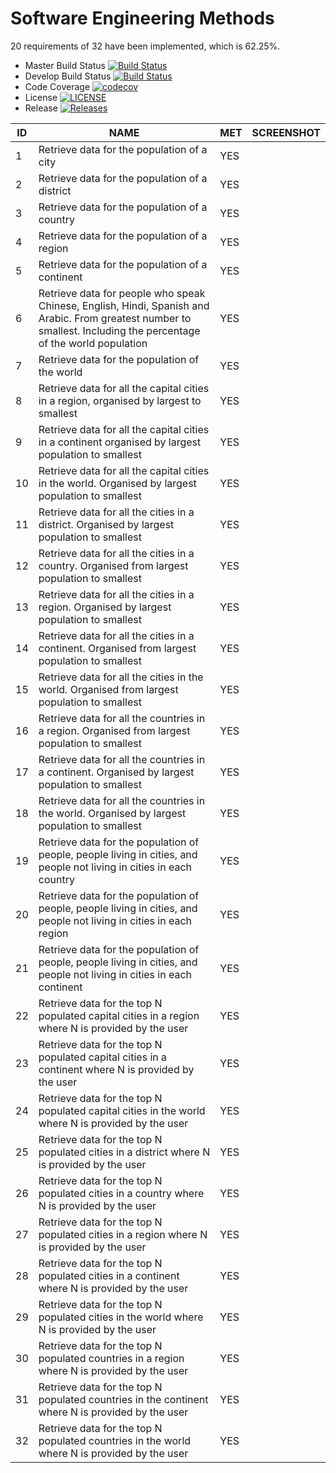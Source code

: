 # Software Engineering Methods

20 requirements of 32 have been implemented, which is 62.25%.

- Master Build Status [![Build Status](https://travis-ci.org/ESuth/sem.svg?branch=master)](https://travis-ci.org/ESuth/sem)
- Develop Build Status [![Build Status](https://travis-ci.org/ESuth/sem.svg?branch=develop)](https://travis-ci.org/ESuth/sem)
- Code Coverage [![codecov](https://codecov.io/gh/ESuth/sem/branch/master/graph/badge.svg)](https://codecov.io/gh/ESuth/sem)
- License [![LICENSE](https://img.shields.io/github/license/ESuth/sem.svg?style=flat-square)](https://github.com/ESuth/sem/blob/master/LICENSE)
- Release [![Releases](https://img.shields.io/github/release/ESuth/sem/all.svg?style=flat-square)](https://github.com/ESuth/sem/releases)

| ID | NAME | MET | SCREENSHOT |
| -- | ---- | --- | ---------- |
| 1 | Retrieve data for the population of a city | YES | |
| 2 | Retrieve data for the population of a district | YES | |
| 3 | Retrieve data for the population of a country | YES | |
| 4 | Retrieve data for the population of a region | YES | |
| 5 | Retrieve data for the population of a continent | YES | |
| 6 | Retrieve data for people who speak Chinese, English, Hindi, Spanish and Arabic. From greatest number to smallest. Including the percentage of the world population | YES | |
| 7 | Retrieve data for the population of the world | YES | |
| 8 | Retrieve data for all the capital cities in a region, organised by largest to smallest | YES | |
| 9 | Retrieve data for all the capital cities in a continent organised by largest population to smallest | YES | |
| 10 | Retrieve data for all the capital cities in the world. Organised by largest population to smallest | YES | |
| 11 | Retrieve data for all the cities in a district. Organised by largest population to smallest | YES | |
| 12 | Retrieve data for all the cities in a country. Organised from largest population to smallest | YES | |
| 13 | Retrieve data for all the cities in a region. Organised by largest population to smallest | YES | |
| 14 | Retrieve data for all the cities in a continent. Organised from largest population to smallest | YES | |
| 15 | Retrieve data for all the cities in the world. Organised from largest population to smallest | YES | |
| 16 | Retrieve data for all the countries in a region. Organised from largest population to smallest | YES | |
| 17 | Retrieve data for all the countries in a continent. Organised by largest population to smallest | YES | |
| 18 | Retrieve data for all the countries in the world. Organised by largest population to smallest | YES | |
| 19 | Retrieve data for the population of people, people living in cities, and people not living in cities in each country | YES | |
| 20 | Retrieve data for the population of people, people living in cities, and people not living in cities in each region | YES | |
| 21 | Retrieve data for the population of people, people living in cities, and people not living in cities in each continent | YES | |
| 22 | Retrieve data for the top N populated capital cities in a region where N is provided by the user | YES | |
| 23 | Retrieve data for the top N populated capital cities in a continent where N is provided by the user | YES | |
| 24 | Retrieve data for the top N populated capital cities in the world where N is provided by the user | YES | |
| 25 | Retrieve data for the top N populated cities in a district where N is provided by the user | YES | |
| 26 | Retrieve data for the top N populated cities in a country where N is provided by the user | YES | |
| 27 | Retrieve data for the top N populated cities in a region where N is provided by the user | YES | |
| 28 | Retrieve data for the top N populated cities in a continent where N is provided by the user | YES | |
| 29 | Retrieve data for the top N populated cities in the world where N is provided by the user | YES | |
| 30 | Retrieve data for the top N populated countries in a region where N is provided by the user | YES | |
| 31 | Retrieve data for the top N populated countries in the continent where N is provided by the user | YES | |
| 32 | Retrieve data for the top N populated countries in the world where N is provided by the user | YES | |
